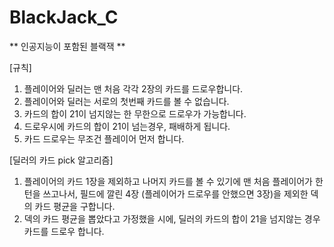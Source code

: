 # BlackJack_C

** 인공지능이 포함된 블랙잭 **

[규칙]
1. 플레이어와 딜러는 맨 처음 각각 2장의 카드를 드로우합니다.
2. 플레이어와 딜러는 서로의 첫번째 카드를 볼 수 없습니다.
3. 카드의 합이 21이 넘지않는 한 무한으로 드로우가 가능합니다.
4. 드로우시에 카드의 합이 21이 넘는경우, 패배하게 됩니다.
5. 카드 드로우는 무조건 플레이어 먼저 합니다.

[딜러의 카드 pick 알고리즘]
1. 플레이어의 카드 1장을 제외하고 나머지 카드를 볼 수 있기에 맨 처음 플레이어가 한 턴을 쓰고나서, 필드에 깔린 4장 (플레이어가 드로우를 안했으면 3장)을 제외한 덱의 카드 평균을 구합니다.
2. 덱의 카드 평균을 뽑았다고 가정했을 시에, 딜러의 카드의 합이 21을 넘지않는 경우 카드를 드로우 합니다.
